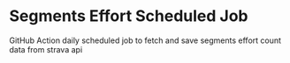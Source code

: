 # Segments Effort Scheduled Job
GitHub Action daily scheduled job to fetch and save segments effort count data from strava api
